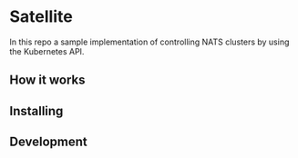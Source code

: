 # Satellite

In this repo a sample implementation of controlling NATS clusters
by using the Kubernetes API.

## How it works

## Installing

## Development

